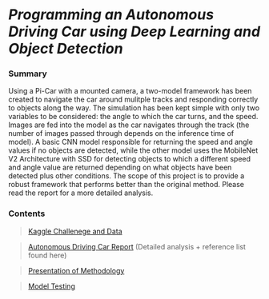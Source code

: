 # _Programming an Autonomous Driving Car using Deep Learning and Object Detection_

### Summary 
Using a Pi-Car with a mounted camera, a two-model framework has been created to navigate the car around mulitple tracks and responding correctly to objects along the way. The simulation has been kept simple with only two variables to be considered: the angle to which the car turns, and the speed. Images are fed into the model as the car navigates through the track (the number of images passed through depends on the inference time of model). A basic CNN model responsible for returning the speed and angle values if no objects are detected, while the other model uses the MobileNet V2 Architecture with SSD for detecting objects to which a different speed and angle value are returned depending on what objects have been detected plus other conditions. The scope of this project is to provide a robust framework that performs better than the original method. Please read the report for a more detailed analysis.

### Contents
> [Kaggle Challenege and Data](https://www.kaggle.com/c/machine-learning-in-science-2021)

> [Autonomous Driving Car Report](https://github.com/OJL96/MLP2_CW/files/6710157/MLiSP2.-.Report.pdf) (Detailed analysis + reference list found here)

> [Presentation of Methodology](https://web.microsoftstream.com/video/9c2bc0a1-8020-42a4-b12c-dda15e6eac50)

> [Model Testing](https://youtu.be/YwOy9E1MHm0)


